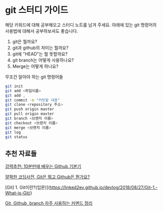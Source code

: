 # git 스터디 가이드

해당 키워드에 대해 공부해오고 스터디 노트를 남겨 주세요. 아래에 있는 git 명령어의 사용법에 대해서 공부하보셔도 좋습니다.

1. git은 뭘까요?
2. git과 github의 차이는 뭘까요?
3. git에 "HEAD"는 뭘 뜻할까요?
4. git branch는 어떻게 사용하나요?
5. Merge는 어떻게 하나요?

무조건 알아야 하는 git 명령어들
```bash
git init
git add <파일이름>
git add .
git commit -m "커밋할 내용"
git clone <repository 주소>
git push origin master
git pull origin master
git branch <브랜치 이름> 
git checkout <브랜치 이름> 
git merge <브랜치 이름>
git log
git status
```

## 추천 자료들

[강력추천: 10분만에 배우는 Github 기본기](https://www.inflearn.com/course/github-%EA%B8%B0%EB%B3%B8%EA%B8%B0-10%EB%B6%84/#description)

[얄팍한 코딩사전, Git은 뭐고 Github은 뭔가요?](https://www.youtube.com/watch?v=Bd35Ze7-dIw&feature=emb_title)

[Git] 1. Git이란?(입문)](https://linked2ev.github.io/devlog/2018/08/27/Git-1.-What-is-Git/)

[Git, Github, branch 자주 사용하는 커맨드 정리](https://m.blog.naver.com/codeitofficial/222013732490)

